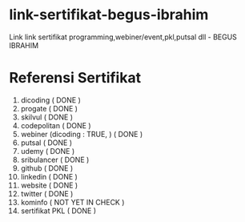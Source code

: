 # link-sertifikat-begus-ibrahim
Link link sertifikat programming,webiner/event,pkl,putsal dll - BEGUS IBRAHIM

# Referensi Sertifikat
1. dicoding ( DONE )
2. progate ( DONE )
3. skilvul ( DONE )
4. codepolitan ( DONE )
5. webiner (dicoding : TRUE, ) ( DONE )
6. putsal ( DONE )
7. udemy ( DONE )
8. sribulancer ( DONE )
9. github ( DONE )
10. linkedin ( DONE )
11. website ( DONE )
12. twitter ( DONE )
13. kominfo ( NOT YET IN CHECK )
14. sertifikat PKL ( DONE )
